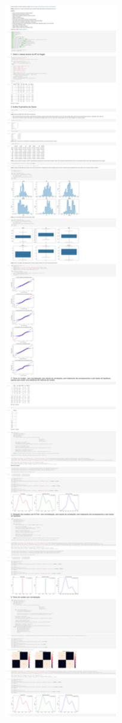 <img src="https://github.com/TheVini/DataScience/blob/master/classification/swiss_banknote/notebook_file.jpg" width="300">
